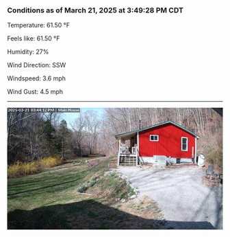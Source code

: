 ### Conditions as of March 21, 2025 at 3:49:28 PM CDT 

Temperature: 61.50 &deg;F

Feels like: 61.50 &deg;F

Humidity: 27%

Wind Direction: SSW

Windspeed: 3.6 mph

Wind Gust: 4.5 mph

---

<img src="./images/latest.jpeg"/>

